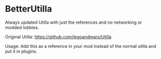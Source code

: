 # BetterUtilla
Always updated Utilla with just the references and no networking or modded lobbies.

Original Utilla: https://github.com/legoandmars/Utilla

Usage:
Add this as a reference in your mod instead of the normal utilla and put it in plugins.
